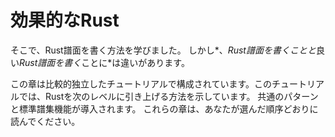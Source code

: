 # 効果的なRust

そこで、Rust譜面を書く方法を学びました。
しかし*、*Rust譜面を書くことと*良い*Rust譜面を書く*ことに*は違いがあります。

この章は比較的独立したチュートリアルで構成されています。このチュートリアルでは、Rustを次のレベルに引き上げる方法を示しています。
共通のパターンと標準譜集機能が導入されます。
これらの章は、あなたが選んだ順序どおりに読んでください。
